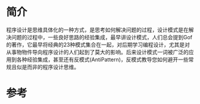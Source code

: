 

# 简介
程序设计是思维具体化的一种方式，是思考如何解决问题的过程，设计模式是在解决问题的过程中，一些良好思路的经验集成，最早讲设计模式，人们总会提到Gof的著作，它最早将经典的23种模式集合在一起，对后期学习编程设计，尤其是对从事物物件导向程序设计的人们起到了莫大的影响。后来设计模式一词被广泛的应用到各种经验集成，甚至还有反模式(AntiPattern)，反模式教导您如何避开一些常规且似是而非的程序设计思维。


# 参考

